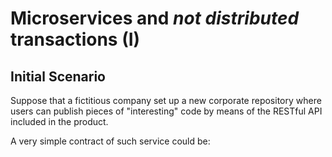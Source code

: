 # Microservices and *not distributed* transactions (I)

## Initial Scenario

Suppose that a fictitious company set up a new corporate repository where users can publish pieces of "interesting" code by means of the RESTful API included in the product.

A very simple contract of such service could be:



 